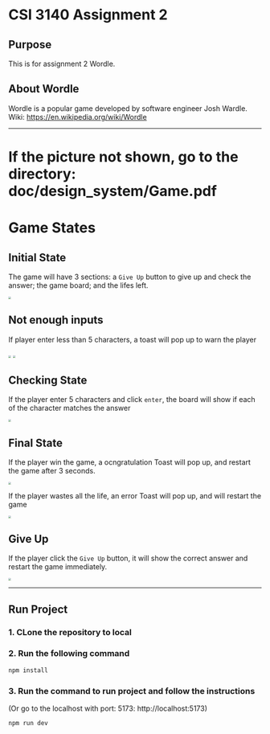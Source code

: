 # CSI 3140 Assignment 2

## Purpose

This is for assignment 2 Wordle.

## About Wordle

Wordle is a popular game developed by software engineer Josh Wardle. Wiki: https://en.wikipedia.org/wiki/Wordle

---

# If the picture not shown, go to the directory: doc/design_system/Game.pdf

# Game States

## Initial State

The game will have 3 sections: a `Give Up` button to give up and check the answer; the game board; and the lifes left.

<img src="/Users/Ahsoka/Desktop/Screenshot 2024-06-18 at 9.54.57 PM.png" style="zoom:30%;" />

## Not enough inputs

If player enter less than 5 characters, a toast will pop up to warn the player

<img src="/Users/Ahsoka/Desktop/Screenshot 2024-06-18 at 9.55.14 PM.png" style="zoom:30%;" />

<img src="/Users/Ahsoka/Desktop/Screenshot 2024-06-18 at 9.55.33 PM.png" style="zoom:30%;" />

## Checking State

If the player enter 5 characters and click `enter`, the board will show if each of the character matches the answer

<img src="/Users/Ahsoka/Desktop/Screenshot 2024-06-18 at 9.55.42 PM.png" style="zoom:30%;" />

## Final State

If the player win the game, a ocngratulation Toast will pop up, and restart the game after 3 seconds.

<img src="/Users/Ahsoka/Desktop/Screenshot 2024-06-18 at 9.56.44 PM.png" style="zoom:30%;" />

If the player wastes all the life, an error Toast will pop up, and will restart the game

<img src="/Users/Ahsoka/Desktop/Screenshot 2024-06-18 at 9.57.24 PM.png" style="zoom:30%;" />

## Give Up

If the player click the `Give Up` button, it will show the correct answer and restart the game immediately.

<img src="/Users/Ahsoka/Desktop/Screenshot 2024-06-18 at 9.57.30 PM.png" style="zoom:30%;" />

---

## Run Project

### 1. CLone the repository to local

### 2. Run the following command

```sh
npm install
```

### 3. Run the command to run project and follow the instructions

(Or go to the localhost with port: 5173: http://localhost:5173)

```sh
npm run dev
```
